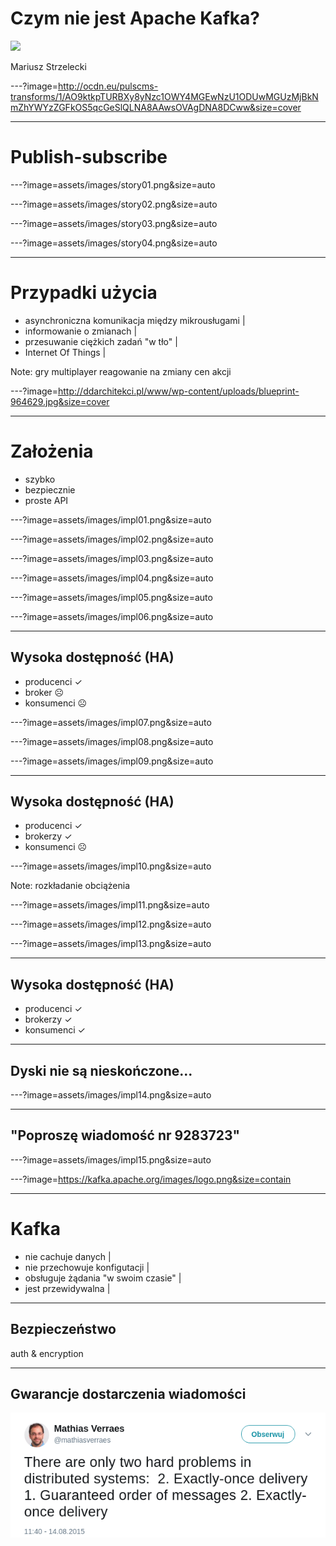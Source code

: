 # Czym nie jest Apache&nbsp;Kafka?

<img src="http://day.torun.jug.pl/wp-content/uploads/2017/03/jug5d_2.png" width="20%" />

Mariusz Strzelecki

---?image=http://ocdn.eu/pulscms-transforms/1/AO9ktkpTURBXy8yNzc1OWY4MGEwNzU1ODUwMGUzMjBkNmZhYWYzZGFkOS5qcGeSlQLNA8AAwsOVAgDNA8DCww&size=cover

--- 

# Publish-subscribe

---?image=assets/images/story01.png&size=auto

---?image=assets/images/story02.png&size=auto

---?image=assets/images/story03.png&size=auto

---?image=assets/images/story04.png&size=auto

---

# Przypadki użycia

- asynchroniczna komunikacja między mikrousługami |
- informowanie o zmianach |
- przesuwanie ciężkich zadań "w tło" |
- Internet Of Things |

Note:
gry multiplayer
reagowanie na zmiany cen akcji

---?image=http://ddarchitekci.pl/www/wp-content/uploads/blueprint-964629.jpg&size=cover

---

# Założenia

- szybko
- bezpiecznie
- proste API

---?image=assets/images/impl01.png&size=auto

---?image=assets/images/impl02.png&size=auto

---?image=assets/images/impl03.png&size=auto

---?image=assets/images/impl04.png&size=auto

---?image=assets/images/impl05.png&size=auto

---?image=assets/images/impl06.png&size=auto

---

## Wysoka dostępność (HA)

- producenci ✓
- broker ☹
- konsumenci ☹

---?image=assets/images/impl07.png&size=auto

---?image=assets/images/impl08.png&size=auto

---?image=assets/images/impl09.png&size=auto

---

## Wysoka dostępność (HA)

- producenci ✓
- brokerzy ✓
- konsumenci ☹

---?image=assets/images/impl10.png&size=auto

Note:
rozkładanie obciążenia

---?image=assets/images/impl11.png&size=auto

---?image=assets/images/impl12.png&size=auto

---?image=assets/images/impl13.png&size=auto

---

## Wysoka dostępność (HA)

- producenci ✓
- brokerzy ✓
- konsumenci ✓

---

## Dyski nie są nieskończone...

---?image=assets/images/impl14.png&size=auto

---

## "Poproszę wiadomość nr 9283723"

---?image=assets/images/impl15.png&size=auto

---?image=https://kafka.apache.org/images/logo.png&size=contain

---

# Kafka

- nie cachuje danych |
- nie przechowuje konfigutacji |
- obsługuje żądania "w swoim czasie" |
- jest przewidywalna |

---

## Bezpieczeństwo

auth & encryption

---

## Gwarancje dostarczenia wiadomości

![hard problems](assets/images/hardproblems.png)

